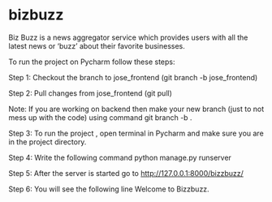 # bizbuzz
Biz Buzz is a news aggregator service which provides users with all the latest news or ‘buzz’ about their favorite businesses.

To run the project on Pycharm follow these steps:

Step 1: Checkout the branch to jose_frontend (git branch -b jose_frontend)

Step 2: Pull changes from jose_frontend (git pull)

Note: If you are working on backend then make your new branch (just to not mess up with the code) using command git branch -b <your branch name>.

Step 3: To run the project , open terminal in Pycharm and make sure you are in the project directory.

Step 4: Write the following command python manage.py runserver

Step 5: After the server is started go to http://127.0.0.1:8000/bizzbuzz/

Step 6: You will see the following line Welcome to Bizzbuzz.
